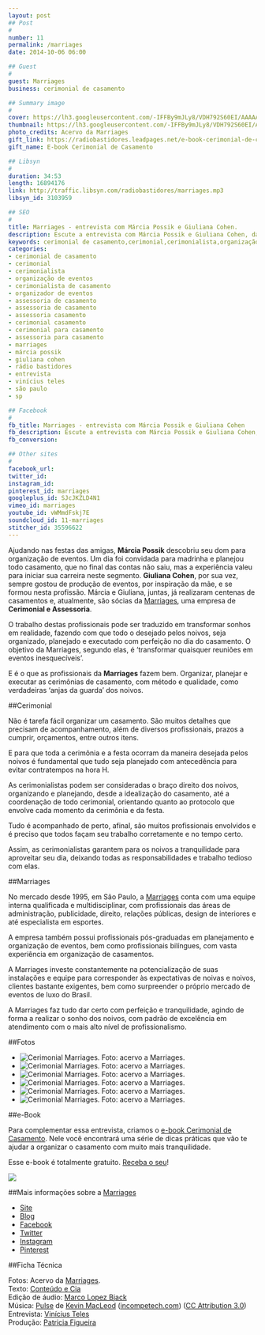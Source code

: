```yaml
---
layout: post
## Post
#
number: 11
permalink: /marriages 
date: 2014-10-06 06:00

## Guest
#
guest: Marriages
business: cerimonial de casamento

## Summary image
#
cover: https://lh3.googleusercontent.com/-IFFBy9mJLy8/VDH792S60EI/AAAAAAAAA-I/V-VxUlniF4Q/s800/10348928_725115384218537_3896542746822642418_o.jpg
thumbnail: https://lh3.googleusercontent.com/-IFFBy9mJLy8/VDH792S60EI/AAAAAAAAA-I/V-VxUlniF4Q/s800/10348928_725115384218537_3896542746822642418_o.jpg
photo_credits: Acervo da Marriages
gift_link: https://radiobastidores.leadpages.net/e-book-cerimonial-de-casamento/
gift_name: E-book Cerimonial de Casamento

## Libsyn
#
duration: 34:53
length: 16894176
link: http://traffic.libsyn.com/radiobastidores/marriages.mp3
libsyn_id: 3103959

## SEO
#
title: Marriages - entrevista com Márcia Possik e Giuliana Cohen.
description: Escute a entrevista com Márcia Possik e Giuliana Cohen, da Marriages, sobre assessoria e cerimonial de casamento.
keywords: cerimonial de casamento,cerimonial,cerimonialista,organização de eventos,cerimonialista de casamento,organizador de eventos,assessoria de casamento,assessoria de casamento,assessoria casamento,cerimonial casamento,cerimonial para casamento,assessoria para casamento,marriages,márcia possik,giuliana cohen,rádio bastidores,entrevista,vinícius teles,são paulo,sp
categories:
- cerimonial de casamento
- cerimonial
- cerimonialista
- organização de eventos
- cerimonialista de casamento
- organizador de eventos
- assessoria de casamento
- assessoria de casamento
- assessoria casamento
- cerimonial casamento
- cerimonial para casamento
- assessoria para casamento
- marriages
- márcia possik
- giuliana cohen
- rádio bastidores
- entrevista
- vinícius teles
- são paulo
- sp

## Facebook
#
fb_title: Marriages - entrevista com Márcia Possik e Giuliana Cohen
fb_description: Escute a entrevista com Márcia Possik e Giuliana Cohen, da Marriages, sobre assessoria e cerimonial de casamento. 
fb_conversion: 

## Other sites
#
facebook_url: 
twitter_id: 
instagram_id: 
pinterest_id: marriages
googleplus_id: SJcJKZLD4N1
vimeo_id: marriages
youtube_id: vWMmdFskj7E
soundcloud_id: 11-marriages
stitcher_id: 35596622
---
```

Ajudando nas festas das amigas, **Márcia Possik** descobriu seu dom para organização de eventos. Um dia foi convidada para madrinha e planejou todo casamento, que no final das contas não saiu, mas a experiência valeu para iniciar sua carreira neste segmento. **Giuliana Cohen**, por sua vez, sempre gostou de produção de eventos, por inspiração da mãe, e se formou nesta profissão. Márcia e Giuliana, juntas, já realizaram centenas de casamentos e, atualmente, são sócias da [Marriages][ma], uma empresa de **Cerimonial e Assessoria**.

O trabalho destas profissionais pode ser traduzido em transformar sonhos em realidade, fazendo com que todo o desejado pelos noivos, seja organizado, planejado e executado com perfeição no dia do casamento. O objetivo da Marriages, segundo elas, é ‘transformar quaisquer reuniões em eventos inesquecíveis’. 

E é o que as profissionais da **Marriages** fazem bem. Organizar, planejar e executar as cerimônias de casamento, com método e qualidade, como verdadeiras ‘anjas da guarda’ dos noivos.

##Cerimonial

Não é tarefa fácil organizar um casamento. São muitos detalhes que precisam de acompanhamento, além de diversos profissionais, prazos a cumprir, orçamentos, entre outros itens.

E para que toda a cerimônia e a festa ocorram da maneira desejada pelos noivos é fundamental que tudo seja planejado com antecedência para evitar contratempos na hora H. 

As cerimonialistas podem ser consideradas o braço direito dos noivos, organizando e planejando, desde a idealização do casamento, até a coordenação de todo cerimonial, orientando quanto ao protocolo que envolve cada momento da cerimônia e da festa.

Tudo é acompanhado de perto, afinal, são muitos profissionais envolvidos e é preciso que todos façam seu trabalho corretamente e no tempo certo.

Assim, as cerimonialistas garantem para os noivos a tranquilidade para aproveitar seu dia, deixando todas as responsabilidades e trabalho tedioso com elas.

##Marriages

No mercado desde 1995, em São Paulo, a [Marriages][ma] conta com uma equipe interna qualificada e multidisciplinar, com profissionais das áreas de administração, publicidade, direito, relações públicas, design de interiores e até especialista em esportes.

A empresa também possui profissionais pós-graduadas em planejamento e organização de eventos, bem como profissionais bilíngues, com vasta experiência em organização de casamentos.

A Marriages investe constantemente na potencialização de suas instalações e equipe para corresponder às expectativas de noivas e noivos, clientes bastante exigentes, bem como surpreender o próprio mercado de eventos de luxo do Brasil.

A Marriages faz tudo dar certo com perfeição e tranquilidade, agindo de forma a realizar o sonho dos noivos, com padrão de excelência em atendimento com o mais alto nível de profissionalismo.

##Fotos

* ![][F00]
* ![][F01]
* ![][F02]
* ![][F03]
* ![][F04]
* ![][F06]

##e-Book

Para complementar essa entrevista, criamos o [e-book Cerimonial de Casamento][ebook_link]. Nele você encontrará uma série de dicas práticas que vão te ajudar a organizar o casamento com muito mais tranquilidade.

Esse e-book é totalmente gratuito. [Receba o seu][ebook_link]! 

[![][ebook]][ebook_link]

##Mais informações sobre a [Marriages][ma]

* [Site][ma]
* [Blog](http://www.bemcasada.com.br/)
* [Facebook](https://www.facebook.com/marriages.cerimonialeassessoria)
* [Twitter](https://twitter.com/_marriages_)
* [Instagram](http://instagram.com/marriagesassessoria)
* [Pinterest](http://www.pinterest.com/marriagesevent/)

##Ficha Técnica

Fotos: Acervo da [Marriages][ma].  
Texto: [Conteúdo e Cia][cia]  
Edição de áudio: [Marco Lopez Bjack][m]  
Música: [Pulse][pm] de [Kevin MacLeod][pm] ([incompetech.com][pm]) ([CC Attribution 3.0][CCA])  
Entrevista: [Vinícius Teles][v]  
Produção: [Patricia Figueira][pf]

[m]: https://www.facebook.com/MarcoLopezOficial
[v]: http://www.viniciusteles.com.br
[cia]: http://conteudoecia.com.br
[pf]: http://www.patriciafigueira.com.br
[CCA]: http://creativecommons.org/licenses/by/3.0/
[pm]: http://incompetech.com/music/royalty-free/index.html?isrc=USUAN1100102

[ma]: http://www.marriages.com.br/

[F00]: https://lh4.googleusercontent.com/-s-wFzM4WBeM/VDIAJmVjyrI/AAAAAAAABA0/aSL6GFalreM/s800/Casameno%2520Casa%2520Fasano.jpg "Cerimonial Marriages. Foto: acervo a Marriages."
[F01]: https://lh6.googleusercontent.com/-Y97ME8vYpcc/VDIAJmhBgbI/AAAAAAAAA-k/ydMVDklKyt8/s800/Casamento%2520Casa%2520Fasano%25203-1.jpg "Cerimonial Marriages. Foto: acervo a Marriages."
[F02]: https://lh3.googleusercontent.com/-G6_qFR-Powk/VDIAKd8DxYI/AAAAAAAABAw/Etsmqfq8vIE/s800/Casamento%2520Casa%2520Petra%2520%25283%2529.jpg "Cerimonial Marriages. Foto: acervo a Marriages."
[F03]: https://lh3.googleusercontent.com/-yZI__ZUwWuk/VDIAMcUDtLI/AAAAAAAABAM/_toe5VV3604/s800/Casamento%2520Leopolddo%2520Itaim%25202-1.jpg "Cerimonial Marriages. Foto: acervo a Marriages."
[F04]: https://lh3.googleusercontent.com/-Xo_RfJAmCQs/VDIANSe3igI/AAAAAAAABA8/M6vLatx0mVQ/s800/Casamento%2520Leopolldo%2520Itaim%25203-1.jpg "Cerimonial Marriages. Foto: acervo a Marriages."
[F05]: https://lh5.googleusercontent.com/-BaiYPMFlLOI/VDIANplMfeI/AAAAAAAABAQ/UXLf9DXN3DI/s800/Casamento%2520Palacio%2520dos%2520cedros.jpg "Cerimonial Marriages. Foto: acervo a Marriages."
[F06]: https://lh4.googleusercontent.com/-dACtMh4qA84/VDIAQli3wwI/AAAAAAAABBM/hFBoa2kw-_8/s800/Hotel%2520Unique-1.jpg "Cerimonial Marriages. Foto: acervo a Marriages."

[ebook_link]: https://radiobastidores.leadpages.net/e-book-cerimonial-de-casamento/
[ebook]: https://lh5.googleusercontent.com/-JHjDOn-6G54/VDfwuinH9UI/AAAAAAAABCI/UIRUZKlE_ks/s800/ebook-cerimonial-gratis.png